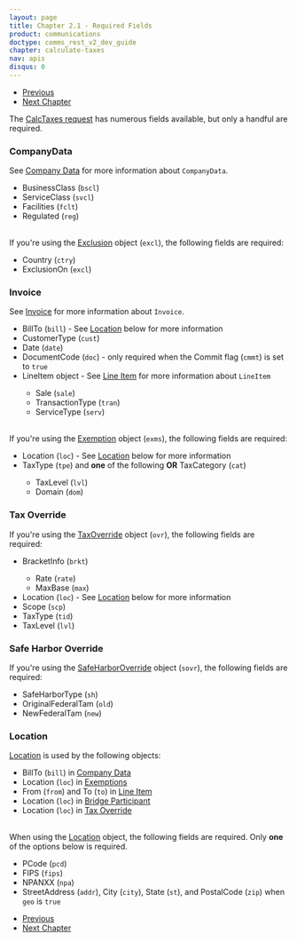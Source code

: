 ```yaml
---
layout: page
title: Chapter 2.1 - Required Fields
product: communications
doctype: comms_rest_v2_dev_guide
chapter: calculate-taxes
nav: apis
disqus: 0
---
```


<ul class="pager">
  <li class="previous"><a href="/communications/dev-guide_rest_v2/calculate-taxes/"><i class="glyphicon glyphicon-chevron-left"></i>Previous</a></li>
  <li class="next"><a href="/communications/dev-guide_rest_v2/commit-uncommit/">Next Chapter<i class="glyphicon glyphicon-chevron-right"></i></a></li>
</ul>

The <a class="dev-guide-link" href="/communications/dev-guide_rest_v2/reference/calc-taxes-request/">CalcTaxes request</a> has numerous fields available, but only a handful are required.  

<h3>CompanyData</h3>
See <a class="dev-guide-link" href="/communications/dev-guide_rest_v2/reference/company-data/">Company Data</a> for more information about <code>CompanyData</code>.
<ul class="dev-guide-list">
  <li>BusinessClass (<code>bscl</code>)</li>
  <li>ServiceClass (<code>svcl</code>)</li>
  <li>Facilities (<code>fclt</code>)</li>
  <li>Regulated (<code>reg</code>)</li>
</ul>

<br/>
If you're using the <a class="dev-guide-link" href="/communications/dev-guide_rest_v2/reference/exclusion/">Exclusion</a> object (<code>excl</code>), the following fields are required:
<ul class="dev-guide-list">
  <li>Country (<code>ctry</code>)</li>
  <li>ExclusionOn (<code>excl</code>)</li>
</ul>

<h3>Invoice</h3>
See <a class="dev-guide-link" href="/communications/dev-guide_rest_v2/reference/invoice/">Invoice</a> for more information about <code>Invoice</code>.
<ul class="dev-guide-list">
  <li>BillTo (<code>bill</code>) - See <a class="dev-guide-link" href="#location">Location</a> below for more information</li>
  <li>CustomerType (<code>cust</code>)</li>
  <li>Date (<code>date</code>)</li>
  <li>DocumentCode (<code>doc</code>) - only required when the Commit flag (<code>cmmt</code>) is set to <code>true</code></li>
  <li>LineItem object - See <a class="dev-guide-link" href="/communications/dev-guide_rest_v2/reference/line-item/">Line Item</a> for more information about <code>LineItem</code></li>
  <ul class="dev-guide-list">
    <li>Sale (<code>sale</code>)</li>
    <li>TransactionType (<code>tran</code>)</li>
    <li>ServiceType (<code>serv</code>)</li>
  </ul>
</ul>

<br/>
If you're using the <a class="dev-guide-link" href="/communications/dev-guide_rest_v2/reference/exemption/">Exemption</a> object (<code>exms</code>), the following fields are required:
<ul class="dev-guide-list">
  <li>Location (<code>loc</code>) - See <a class="dev-guide-link" href="#location">Location</a> below for more information</li>
  <li>TaxType (<code>tpe</code>) and <b>one</b> of the following <b>OR</b> TaxCategory (<code>cat</code>)</li>
  <ul class="dev-guide-list">
    <li>TaxLevel (<code>lvl</code>)</li>
    <li>Domain (<code>dom</code>)</li>
  </ul>
</ul>

<h3>Tax Override</h3>
If you're using the <a class="dev-guide-link" href="/communications/dev-guide_rest_v2/reference/tax-override/">TaxOverride</a> object (<code>ovr</code>), the following fields are required:
<ul class="dev-guide-list">
  <li> BracketInfo (<code>brkt</code>)</li>
  <ul class="dev-guide-list">
    <li>Rate (<code>rate</code>)</li>
    <li>MaxBase (<code>max</code>)</li>
  </ul>
  <li>Location (<code>loc</code>) - See <a class="dev-guide-link" href="#location">Location</a> below for more information</li>
  <li>Scope (<code>scp</code>)</li>
  <li>TaxType (<code>tid</code>)</li>
  <li>TaxLevel (<code>lvl</code>)</li>
</ul>

<h3>Safe Harbor Override</h3>
If you're using the <a class="dev-guide-link" href="/communications/dev-guide_rest_v2/reference/safe-harbor-override/">SafeHarborOverride</a> object (<code>sovr</code>), the following fields are required:
<ul class="dev-guide-list">
  <li>SafeHarborType (<code>sh</code>)</li>
  <li>OriginalFederalTam (<code>old</code>)</li>
  <li>NewFederalTam (<code>new</code>)</li>
</ul>

<h3 id="location">Location</h3>
<a class="dev-guide-link" href="/communications/dev-guide_rest_v2/reference/location/">Location</a> is used by the following objects:
<ul class="dev-guide-list">
  <li>BillTo (<code>bill</code>) in <a class="dev-guide-link" href="/communications/dev-guide_rest_v2/reference/company-data/">Company Data</a></li>
  <li>Location (<code>loc</code>) in <a class="dev-guide-link" href="/communications/dev-guide_rest_v2/reference/exemption/">Exemptions</a></li>
  <li>From (<code>from</code>) and To (<code>to</code>) in <a class="dev-guide-link" href="/communications/dev-guide_rest_v2/reference/line-item/">Line Item</a></li>
  <li>Location (<code>loc</code>) in <a class="dev-guide-link" href="/communications/dev-guide_rest_v2/reference/bridge-participant/">Bridge Participant</a></li>
  <li>Location (<code>loc</code>) in <a class="dev-guide-link" href="/communications/dev-guide_rest_v2/reference/tax-override/">Tax Override</a></li>
</ul>

<br/>
When using the <a class="dev-guide-link" href="/communications/dev-guide_rest_v2/reference/location/">Location</a> object, the following fields are required.  Only <b>one</b> of the options below is required.
<ul class="dev-guide-list">
  <li>PCode (<code>pcd</code>)</li>
  <li>FIPS (<code>fips</code>)</li>
  <li>NPANXX (<code>npa</code>)</li>
  <li>StreetAddress (<code>addr</code>), City (<code>city</code>), State (<code>st</code>), and PostalCode (<code>zip</code>) when <code>geo</code> is <code>true</code></li>
</ul>

<ul class="pager">
  <li class="previous"><a href="/communications/dev-guide_rest_v2/calculate-taxes/"><i class="glyphicon glyphicon-chevron-left"></i>Previous</a></li>
  <li class="next"><a href="/communications/dev-guide_rest_v2/commit-uncommit/">Next Chapter<i class="glyphicon glyphicon-chevron-right"></i></a></li>
</ul>